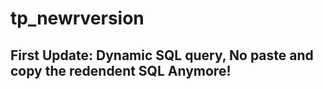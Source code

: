 # tp_newrversion

## First Update: Dynamic SQL query, No paste and copy the redendent SQL Anymore! 

